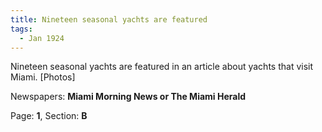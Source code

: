 ```yaml
---  
title: Nineteen seasonal yachts are featured  
tags:  
  - Jan 1924  
---  
```

  
Nineteen seasonal yachts are featured in an article about yachts that visit Miami. [Photos]  
  
Newspapers: **Miami Morning News or The Miami Herald**  
  
Page: **1**, Section: **B** 
